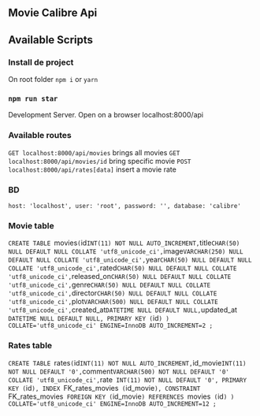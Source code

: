 ## Movie Calibre Api

## Available Scripts

### Install de project
On root folder `npm i` or `yarn`

### `npm run star`
Development Server. Open on a browser localhost:8000/api

### Available routes
`GET localhost:8000/api/movies` brings all movies
`GET localhost:8000/api/movies/id` bring specific movie
`POST localhost:8000/api/rates[data]` insert a movie rate

### BD

`host: 'localhost',
  user: 'root',
  password: '',
  database: 'calibre'`

### Movie table

`CREATE TABLE `movies` (
	`id` INT(11) NOT NULL AUTO_INCREMENT,
	`title` CHAR(50) NULL DEFAULT NULL COLLATE 'utf8_unicode_ci',
	`image` VARCHAR(250) NULL DEFAULT NULL COLLATE 'utf8_unicode_ci',
	`year` CHAR(50) NULL DEFAULT NULL COLLATE 'utf8_unicode_ci',
	`rated` CHAR(50) NULL DEFAULT NULL COLLATE 'utf8_unicode_ci',
	`released_on` CHAR(50) NULL DEFAULT NULL COLLATE 'utf8_unicode_ci',
	`genre` CHAR(50) NULL DEFAULT NULL COLLATE 'utf8_unicode_ci',
	`director` CHAR(50) NULL DEFAULT NULL COLLATE 'utf8_unicode_ci',
	`plot` VARCHAR(500) NULL DEFAULT NULL COLLATE 'utf8_unicode_ci',
	`created_at` DATETIME NULL DEFAULT NULL,
	`updated_at` DATETIME NULL DEFAULT NULL,
	PRIMARY KEY (`id`)
)
COLLATE='utf8_unicode_ci'
ENGINE=InnoDB
AUTO_INCREMENT=2
;`

### Rates table

`CREATE TABLE `rates` (
	`id` INT(11) NOT NULL AUTO_INCREMENT,
	`id_movie` INT(11) NOT NULL DEFAULT '0',
	`comment` VARCHAR(500) NOT NULL DEFAULT '0' COLLATE 'utf8_unicode_ci',
	`rate` INT(11) NOT NULL DEFAULT '0',
	PRIMARY KEY (`id`),
	INDEX `FK_rates_movies` (`id_movie`),
	CONSTRAINT `FK_rates_movies` FOREIGN KEY (`id_movie`) REFERENCES `movies` (`id`)
)
COLLATE='utf8_unicode_ci'
ENGINE=InnoDB
AUTO_INCREMENT=12
;
`